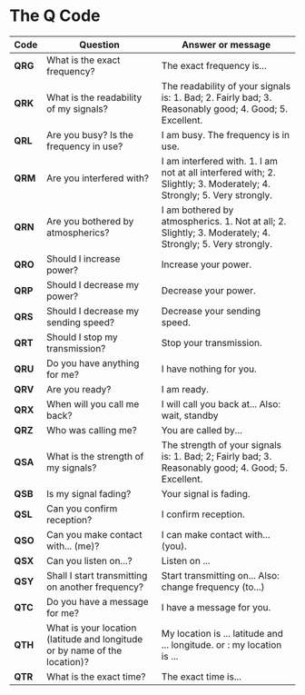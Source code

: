 # The Q Code

| Code    | Question                                                                   | Answer or message                                                                                                    |
| ------- | -------------------------------------------------------------------------- | -------------------------------------------------------------------------------------------------------------------- |
| **QRG** | What is the exact frequency?                                               | The exact frequency is...                                                                                            |
| **QRK** | What is the readability of my signals?                                     | The readability of your signals is: 1. Bad; 2. Fairly bad; 3. Reasonably good; 4. Good; 5. Excellent.                |
| **QRL** | Are you busy? Is the frequency in use?                                     | I am busy. The frequency is in use.                                                                                  |
| **QRM** | Are you interfered with?                                                   | I am interfered with. 1. I am not at all interfered with; 2. Slightly; 3. Moderately; 4. Strongly; 5. Very strongly. |
| **QRN** | Are you bothered by atmospherics?                                          | I am bothered by atmospherics. 1. Not at all; 2. Slightly; 3. Moderately; 4. Strongly; 5. Very strongly.             |
| **QRO** | Should I increase power?                                                   | Increase your power.                                                                                                 |
| **QRP** | Should I decrease my power?                                                | Decrease your power.                                                                                                 |
| **QRS** | Should I decrease my sending speed?                                        | Decrease your sending speed.                                                                                         |
| **QRT** | Should I stop my transmission?                                             | Stop your transmission.                                                                                              |
| **QRU** | Do you have anything for me?                                               | I have nothing for you.                                                                                              |
| **QRV** | Are you ready?                                                             | I am ready.                                                                                                          |
| **QRX** | When will you call me back?                                                | I will call you back at... Also: wait, standby                                                                       |
| **QRZ** | Who was calling me?                                                        | You are called by...                                                                                                 |
| **QSA** | What is the strength of my signals?                                        | The strength of your signals is: 1. Bad; 2; Fairly bad; 3. Reasonably good; 4. Good; 5. Excellent.                   |
| **QSB** | Is my signal fading?                                                       | Your signal is fading.                                                                                               |
| **QSL** | Can you confirm reception?                                                 | I confirm reception.                                                                                                 |
| **QSO** | Can you make contact with... (me)?                                         | I can make contact with... (you).                                                                                    |
| **QSX** | Can you listen on...?                                                      | Listen on ...                                                                                                        |
| **QSY** | Shall I start transmitting on another frequency?                           | Start transmitting on... Also: change frequency (to...)                                                              |
| **QTC** | Do you have a message for me?                                              | I have a message for you.                                                                                            |
| **QTH** | What is your location (latitude and longitude or by name of the location)? | My location is ... latitude and ... longitude. or : my location is ...                                               |
| **QTR** | What is the exact time?                                                    | The exact time is...                                                                                                 |
